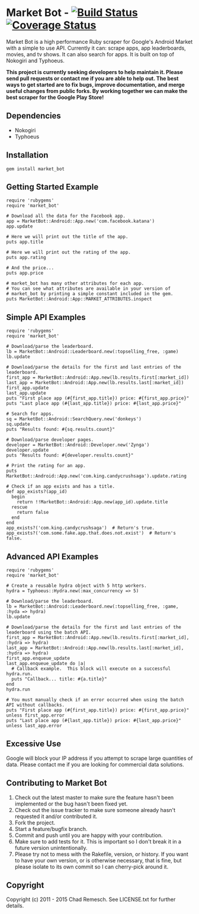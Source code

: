 # Market Bot - [![Build Status](https://travis-ci.org/chadrem/market_bot.svg?branch=master)](https://travis-ci.org/chadrem/market_bot) [![Coverage Status](https://coveralls.io/repos/chadrem/market_bot/badge.svg?branch=master&service=github)](https://coveralls.io/github/chadrem/market_bot?branch=master)

Market Bot is a high performance Ruby scraper for Google's Android Market with a simple to use API.
Currently it can: scrape apps, app leaderboards, movies, and tv shows.  It can also search for apps.
It is built on top of Nokogiri and Typhoeus.

**This project is currently seeking developers to help maintain it.
Please send pull requests or contact me if you are able to help out.
The best ways to get started are to fix bugs, improve documentation,
and merge useful changes from public forks.  By working together we
can make the best scraper for the Google Play Store!**

## Dependencies

* Nokogiri
* Typhoeus

## Installation

    gem install market_bot

## Getting Started Example

    require 'rubygems'
    require 'market_bot'

    # Download all the data for the Facebook app.
    app = MarketBot::Android::App.new('com.facebook.katana')
    app.update

    # Here we will print out the title of the app.
    puts app.title

    # Here we will print out the rating of the app.
    puts app.rating

    # And the price...
    puts app.price

    # market_bot has many other attributes for each app.
    # You can see what attributes are available in your version of
    # market_bot by printing a simple constant included in the gem.
    puts MarketBot::Android::App::MARKET_ATTRIBUTES.inspect

## Simple API Examples

    require 'rubygems'
    require 'market_bot'

    # Download/parse the leaderboard.
    lb = MarketBot::Android::Leaderboard.new(:topselling_free, :game)
    lb.update

    # Download/parse the details for the first and last entries of the leaderboard.
    first_app = MarketBot::Android::App.new(lb.results.first[:market_id])
    last_app = MarketBot::Android::App.new(lb.results.last[:market_id])
    first_app.update
    last_app.update
    puts "First place app (#{first_app.title}) price: #{first_app.price}"
    puts "Last place app (#{last_app.title}) price: #{last_app.price}"

    # Search for apps.
    sq = MarketBot::Android::SearchQuery.new('donkeys')
    sq.update
    puts "Results found: #{sq.results.count}"

    # Download/parse developer pages.
    developer = MarketBot::Android::Developer.new('Zynga')
    developer.update
    puts "Results found: #{developer.results.count}"

    # Print the rating for an app.
    puts MarketBot::Android::App.new('com.king.candycrushsaga').update.rating

    # Check if an app exists and has a title.
    def app_exists?(app_id)
      begin
        return !!MarketBot::Android::App.new(app_id).update.title
      rescue
        return false
      end
    end
    app_exists?('com.king.candycrushsaga')  # Return's true.
    app_exists?('com.some.fake.app.that.does.not.exist')  # Return's false.

## Advanced API Examples

    require 'rubygems'
    require 'market_bot'

    # Create a reusable hydra object with 5 http workers.
    hydra = Typhoeus::Hydra.new(:max_concurrency => 5)

    # Download/parse the leaderboard.
    lb = MarketBot::Android::Leaderboard.new(:topselling_free, :game, :hyda => hydra)
    lb.update

    # Download/parse the details for the first and last entries of the leaderboard using the batch API.
    first_app = MarketBot::Android::App.new(lb.results.first[:market_id], :hydra => hydra)
    last_app = MarketBot::Android::App.new(lb.results.last[:market_id], :hydra => hydra)
    first_app.enqueue_update
    last_app.enqueue_update do |a|
      # Callback example.  This block will execute on a successful hydra.run.
      puts "Callback... title: #{a.title}"
    end
    hydra.run

    # You must manually check if an error occurred when using the batch API without callbacks.
    puts "First place app (#{first_app.title}) price: #{first_app.price}" unless first_app.error
    puts "Last place app (#{last_app.title}) price: #{last_app.price}" unless last_app.error

## Excessive Use

Google will block your IP address if you attempt to scrape large quantities of data.
Please contact me if you are looking for commercial data solutions.

## Contributing to Market Bot

1. Check out the latest master to make sure the feature hasn't been implemented or the bug hasn't been fixed yet.
2. Check out the issue tracker to make sure someone already hasn't requested it and/or contributed it.
3. Fork the project.
4. Start a feature/bugfix branch.
5. Commit and push until you are happy with your contribution.
6. Make sure to add tests for it. This is important so I don't break it in a future version unintentionally.
7. Please try not to mess with the Rakefile, version, or history. If you want to have your own version, or is otherwise necessary, that is fine, but please isolate to its own commit so I can cherry-pick around it.

## Copyright

Copyright (c) 2011 - 2015 Chad Remesch. See LICENSE.txt for
further details.

